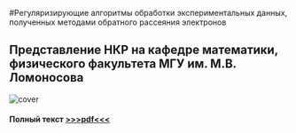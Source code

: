 #Регуляризирующие алгоритмы обработки экспериментальных данных, полученных методами обратного рассеяния электронов
## Представление НКР на кафедре математики, физического факультета МГУ им. М.В. Ломоносова

![cover](assets/cover.png)

#### Полный текст [>>>pdf<<<](report.pdf)
